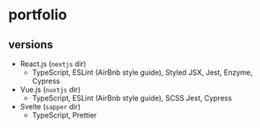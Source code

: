 # portfolio

## versions

- React.js (`nextjs` dir)
  * TypeScript, ESLint (AirBnb style guide), Styled JSX, Jest, Enzyme, Cypress
- Vue.js (`nuxtjs` dir)
  * TypeScript, ESLint (AirBnb style guide), SCSS Jest, Cypress
- Svelte (`sapper` dir)
  * TypeScript, Prettier
